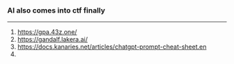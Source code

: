 ### AI also comes into ctf finally

---

1. https://gpa.43z.one/
2. https://gandalf.lakera.ai/
3. https://docs.kanaries.net/articles/chatgpt-prompt-cheat-sheet.en
4. 
